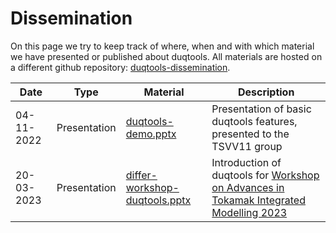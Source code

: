 # Dissemination

On this page we try to keep track of where, when and with which
material we have presented or published about duqtools. All
materials are hosted on a different github repository:
[duqtools-dissemination](https://github.com/duqtools/duqtools_dissemination).


| Date | Type | Material | Description |
| ---  | ---  | ---      | --- |
| 04-11-2022 | Presentation | [duqtools-demo.pptx](https://github.com/duqtools/duqtools_dissemination/blob/main/2022-11-04_duqtools-demo.pptx?raw=true) | Presentation of basic duqtools features, presented to the TSVV11 group  |
| 20-03-2023 | Presentation | [differ-workshop-duqtools.pptx](20230320_differ-workshop-duqtools.pptx?raw=true) | Introduction of duqtools for [Workshop on Advances in Tokamak Integrated Modelling 2023](https://www.differ.nl/atim) |
